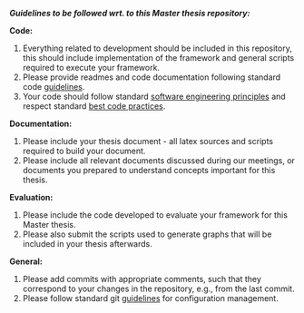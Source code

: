 ***Guidelines to be followed wrt. to this Master thesis repository:*** 

**Code:** 

1. Everything related to development should be included in this repository, 
this should include implementation of the framework and 
general scripts required to execute your framework.
2. Please provide readmes and code documentation following standard code 
[guidelines](https://google.github.io/styleguide/). 
3. Your code should follow standard [software engineering principles](http://www.sciencedirect.com/science/article/pii/0164121283900031) and respect 
standard [best code practices](https://en.wikipedia.org/wiki/Best_coding_practices). 


**Documentation:**

1. Please include your thesis document - all latex sources and scripts required 
to build your document. 
2. Please include all relevant documents discussed during our meetings, or 
documents you prepared to understand concepts important for this thesis.


**Evaluation:** 

1. Please include the code developed to evaluate your framework for this Master
thesis.
2. Please also submit the scripts used to generate graphs that will be included
in your thesis afterwards.

**General:**

1. Please add commits with appropriate comments, such that they correspond to 
your changes in the repository, e.g., from the last commit. 
2. Please follow standard git [guidelines](https://git-scm.com/book/en/v2/Distributed-Git-Contributing-to-a-Project) for configuration management. 
